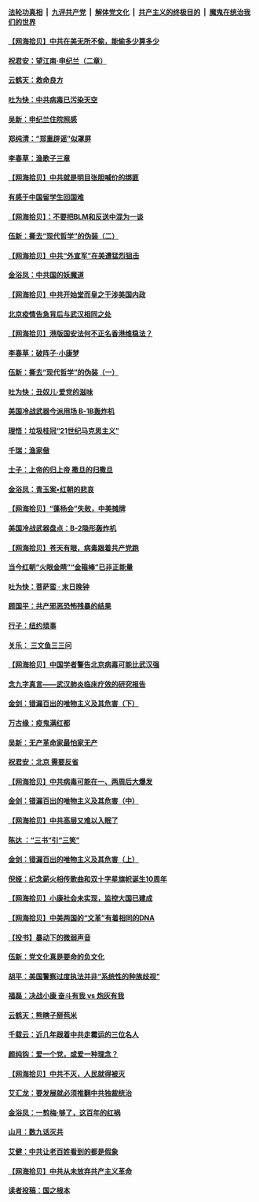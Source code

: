 ####  [法轮功真相](../../../../basic/blob/master/README.md?t=06282202) &nbsp;|&nbsp; [九评共产党](../../../../9ping.md/blob/master/README.md?t=06282202) &nbsp;|&nbsp; [解体党文化](../../../../jtdwh.md/blob/master/README.md?t=06282202)  &nbsp;|&nbsp; [共产主义的终极目的](../../../../gczydzjmd.md/blob/master/README.md?t=06282202) &nbsp;|&nbsp; [魔鬼在统治我们的世界](../../../../mgztzwmdsj.md/blob/master/README.md?t=06282202) 

#### [【网海拾贝】中共在美无所不偷，能偷多少算多少](../pages/nsc993/n12216875.md?t=06282202) 

#### [祝君安：望江南·申纪兰（二章）](../pages/nsc993/n12216556.md?t=06282202) 

#### [云鹤天：救命良方](../pages/nsc993/n12216543.md?t=06282202) 

#### [吐为快：中共病毒已污染天空](../pages/nsc993/n12215786.md?t=06282202) 

#### [吴新：申纪兰住院照感](../pages/nsc993/n12215730.md?t=06282202) 

#### [郑纯清：“郑重辟谣”似罩屏](../pages/nsc993/n12215700.md?t=06282202) 

#### [李春草：渔歌子三章](../pages/nsc993/n12215653.md?t=06282202) 

#### [【网海拾贝】中共就是明目张胆喊价的绑匪](../pages/nsc993/n12215381.md?t=06282202) 

#### [有感于中国留学生回国难](../pages/nsc993/n12212960.md?t=06282202) 

#### [【网海拾贝】：不要把BLM和反送中混为一谈](../pages/nsc993/n12213076.md?t=06282202) 

#### [伍新：撕去“现代哲学”的伪装（二）](../pages/nsc993/n12211310.md?t=06282202) 

#### [【网海拾贝】中共“外宣军”在美遭猛烈狙击](../pages/nsc993/n12211190.md?t=06282202) 

#### [金浴凤：中共国的妖魔道](../pages/nsc993/n12208163.md?t=06282202) 

#### [【网海拾贝】中共开始堂而皇之干涉美国内政](../pages/nsc993/n12205646.md?t=06282202) 

#### [北京疫情告急背后与武汉相同之处](../pages/nsc993/n12201610.md?t=06282202) 

#### [【网海拾贝】港版国安法何不正名香港维稳法？](../pages/nsc993/n12203675.md?t=06282202) 

#### [李春草：破阵子·小康梦](../pages/nsc993/n12202996.md?t=06282202) 

#### [伍新：撕去“现代哲学”的伪装（一）](../pages/nsc993/n12202666.md?t=06282202) 

#### [吐为快：丑奴儿·爱党的滋味](../pages/nsc993/n12202630.md?t=06282202) 

#### [美国冷战武器今派用场 B-1B轰炸机](../pages/nsc993/n12202368.md?t=06282202) 

#### [理悟：垃圾桂冠“21世纪马克思主义”](../pages/nsc993/n12201220.md?t=06282202) 

#### [千瑞：渔家傲](../pages/nsc993/n12201174.md?t=06282202) 

#### [士子：上帝的归上帝 撒旦的归撒旦](../pages/nsc993/n12199902.md?t=06282202) 

#### [金浴凤：青玉案•红朝的悲哀](../pages/nsc993/n12199650.md?t=06282202) 

#### [【网海拾贝】“蓬杨会”失败，中美摊牌](../pages/nsc993/n12199598.md?t=06282202) 

#### [美国冷战武器盘点：B-2隐形轰炸机](../pages/nsc993/n12199226.md?t=06282202) 

#### [【网海拾贝】苍天有眼，病毒跟着共产党跑](../pages/nsc993/n12197648.md?t=06282202) 

#### [当今红朝“火眼金睛”“金箍棒”已非正能量](../pages/nsc993/n12196834.md?t=06282202) 

#### [吐为快：菩萨蛮 · 末日晚钟](../pages/nsc993/n12196689.md?t=06282202) 

#### [顾国平：共产邪恶恐怖残暴的结果](../pages/nsc993/n12195238.md?t=06282202) 

#### [行子：纽约琐事](../pages/nsc993/n12194752.md?t=06282202) 

#### [关乐： 三文鱼三三问](../pages/nsc993/n12194626.md?t=06282202) 

#### [【网海拾贝】中国学者警告北京病毒可能比武汉强](../pages/nsc993/n12193964.md?t=06282202) 

#### [念九字真言——武汉肺炎临床疗效的研究报告](../pages/nsc993/n12190804.md?t=06282202) 

#### [金剑：错漏百出的唯物主义及其危害（下）](../pages/nsc993/n12191909.md?t=06282202) 

#### [万古缘：疫鬼满红都](../pages/nsc993/n12191847.md?t=06282202) 

#### [吴新：无产革命家最怕家无产](../pages/nsc993/n12191806.md?t=06282202) 

#### [祝君安：北京 需要反省](../pages/nsc993/n12191766.md?t=06282202) 

#### [【网海拾贝】中共病毒可能在一、两周后大爆发](../pages/nsc993/n12190517.md?t=06282202) 

#### [金剑：错漏百出的唯物主义及其危害（中）](../pages/nsc993/n12188778.md?t=06282202) 

#### [【网海拾贝】中共高层又难以入眠了](../pages/nsc993/n12188425.md?t=06282202) 

#### [陈达 ：“三书”引“三笑”](../pages/nsc993/n12187929.md?t=06282202) 

#### [金剑：错漏百出的唯物主义及其危害（上）](../pages/nsc993/n12186502.md?t=06282202) 

#### [倪娅：纪念薪火相传歌曲和双十字星旗帜诞生10周年](../pages/nsc993/n12186439.md?t=06282202) 

#### [【网海拾贝】小康社会未实现，监控大国已建成](../pages/nsc993/n12185468.md?t=06282202) 

#### [【网海拾贝】中美两国的“文革”有着相同的DNA](../pages/nsc993/n12184487.md?t=06282202) 

#### [【投书】暴动下的微弱声音](../pages/nsc993/n12183493.md?t=06282202) 

#### [伍新：党文化真是要命的负文化](../pages/nsc993/n12182742.md?t=06282202) 

#### [胡平：美国警察过度执法并非“系统性的种族歧视”](../pages/nsc993/n12182713.md?t=06282202) 

#### [福磊：决战小康 奋斗有我 vs 炮灰有我](../pages/nsc993/n12182693.md?t=06282202) 

#### [云鹤天：熊瞎子掰苞米](../pages/nsc993/n12182680.md?t=06282202) 

#### [千载云：近几年跟着中共走霉运的三位名人](../pages/nsc993/n12182649.md?t=06282202) 

#### [颜纯钩：爱一个党，或爱一种理念？](../pages/nsc993/n12182640.md?t=06282202) 

#### [【网海拾贝】中共不灭，人民就得被灭](../pages/nsc993/n12180698.md?t=06282202) 

#### [艾汇龙：要发展就必须推翻中共独裁统治](../pages/nsc993/n12180647.md?t=06282202) 

#### [金浴凤：一剪梅·够了，这百年的红祸](../pages/nsc993/n12180002.md?t=06282202) 

#### [山月：数九话灭共](../pages/nsc993/n12179940.md?t=06282202) 

#### [艾健：中共让老百姓看到的都是假象](../pages/nsc993/n12179778.md?t=06282202) 

#### [【网海拾贝】中共从未放弃共产主义革命](../pages/nsc993/n12176687.md?t=06282202) 

#### [读者投稿：国之根本](../pages/nsc993/n12176662.md?t=06282202) 

